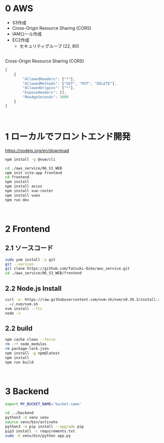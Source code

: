 # 0 AWS

* S3作成
* Cross-Origin Resource Sharing (CORS)
* IAMロール作成
* EC2作成
  * セキュリティグループ (22, 80)

<br>
Cross-Origin Resource Sharing (CORS)

```js
[
    {
        "AllowedHeaders": ["*"],
        "AllowedMethods": ["GET", "PUT", "DELETE"],
        "AllowedOrigins": ["*"],
        "ExposeHeaders": [],
        "MaxAgeSeconds": 3000 
    }
]
```

<br>

# 1 ローカルでフロントエンド開発

https://nodejs.org/en/download


```sh
npm install -g @vue/cli
```

```sh
cd ./aws_service/06_S3_WEB
npm init vite-app frontend
cd frontend
npm install
npm install axios
npm install vue-router
npm install vuex
npm run dev
```

<br>

# 2 Frontend

## 2.1 ソースコード

```sh
sudo yum install -y git
git --version
git clone https://github.com/Tatsuki-Oike/aws_service.git
cd ./aws_service/06_S3_WEB/frontend
```

## 2.2 Node.js Install

```sh
curl -o- https://raw.githubusercontent.com/nvm-sh/nvm/v0.39.3/install.sh | bash
. ~/.nvm/nvm.sh
nvm install --lts
node -v
```

## 2.2 build

```sh
npm cache clean --force
rm -rf node_modules
rm package-lock.json
npm install -g npm@latest
npm install
npm run build
```

<br>

# 3 Backend

```sh
export MY_BUCKET_NAME='bucket-name'
```

```sh
cd ../backend
python3 -m venv venv
source venv/bin/activate
python3 -m pip install --upgrade pip
pip3 install -r requirements.txt
sudo -E venv/bin/python app.py
```

<br>
